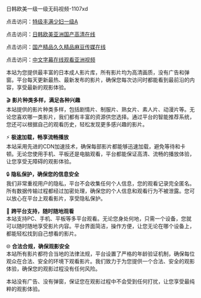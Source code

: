 日韩欧美一级一级无码视频-1107xd 

点击访问：<a href="https://heiliaoga6s9v.pages.dev/">特级丰满少妇一级A</a>

点击访问：<a href="https://heiliaowzu4ur.pages.dev/">日韩欧美亚洲国产高清在线</a>

点击访问：<a href="https://heiliaowt0d7p.pages.dev/">国产精品久久精品麻豆传媒在线</a>

点击访问：<a href="https://heiliaozj3tjd.pages.dev/">中文字幕在线观看亚洲视频</a>

本站为您提供最丰富的日本成人影片库，所有影片均为高清画质，没有广告和弹窗。平台每天更新最热、最新发布的影片，确保您每次访问时都能看到最前沿的内容，享受最新的观影体验。

🎬 **影片种类多样，满足各种兴趣**  
本站提供的影片种类多样，包括剧情片、制服片、熟女片、素人片、动漫片等。无论您喜欢哪一类影片，我们都有丰富的资源供您选择。通过平台的智能推荐系统，您还可以根据自己的观看历史，轻松发现更多感兴趣的影片。

⚡ **极速加载，畅享流畅播放**  
本站采用先进的CDN加速技术，确保每部影片都能够迅速加载，避免等待和卡顿。无论您使用手机、平板还是电脑观看，平台都能保证高清、流畅的播放体验，让您享受无障碍的观影体验。

🔒 **隐私保护，确保您的信息安全**  
我们非常重视用户的隐私，平台不会收集任何个人信息，您的观看记录完全匿名。所有数据传输过程都经过加密处理，确保您的个人信息和观看行为不被泄露。您可以放心在平台上观看影片，享受隐私保护。

📱 **跨平台支持，随时随地观看**  
本站支持PC、手机、平板等多平台观看。无论您身处何地，只需一个设备，您就可以随时随地享受影片内容。平台界面简洁，操作方便，让您无论在哪个设备上，都能轻松找到自己想看的影片。

🌐 **合法合规，确保观影安全**  
本站所有影片都符合当地的法律法规，平台设置了严格的年龄验证机制，确保每位观众在合法、安全的环境下观看影片。我们致力于为您提供一个合法、安全的观影体验，确保您的观影过程没有任何风险。

本站没有广告、没有弹窗，保证您在观影过程中不会受到任何打扰，让您享受最纯粹的观影体验。

<span style="display:none;">[Canonical link](https://github.com/xda9547/riben160 )</span>
